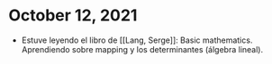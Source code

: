# October 12, 2021

- Estuve leyendo el libro de [[Lang, Serge]]: Basic mathematics. Aprendiendo sobre mapping y los determinantes (álgebra lineal).
